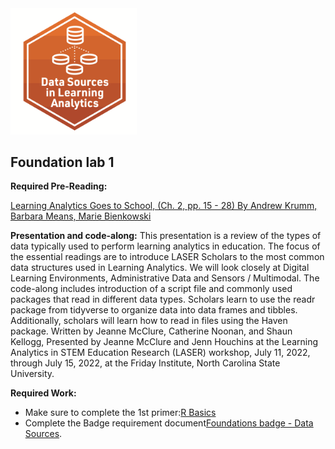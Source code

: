 <img src="img/sources_badge.png" width="40%"/>

## Foundation lab 1

**Required Pre-Reading:**

[Learning Analytics Goes to School, (Ch. 2, pp. 15 - 28) By Andrew Krumm, Barbara Means, Marie Bienkowski](https://github.com/laser-institute/essential-readings/blob/main/foundation_labs/foundlab_1/krumm_2018.pdf)


**Presentation and code-along:**
This presentation is a review of the types of data typically used to perform learning analytics in education. The focus of the essential readings are to introduce LASER Scholars to the most common data structures used in Learning Analytics. We will look closely at Digital Learning Environments, Administrative Data and Sensors / Multimodal. 
The code-along includes introduction of a script file and commonly used packages that read in different data types. Scholars learn to use the readr package from tidyverse to organize data into data frames and tibbles. Additionally, scholars will learn how to read in files using the Haven package.  Written by Jeanne McClure, Catherine Noonan, and Shaun Kellogg, Presented by Jeanne McClure and Jenn Houchins at the Learning Analytics in STEM Education Research (LASER) workshop, July 11, 2022, through July 15, 2022, at the Friday Institute, North Carolina State University.


**Required Work:**
  + Make sure to complete the 1st primer:[R Basics](https://rstudio.cloud/learn/primers/1.2)
  + Complete the Badge requirement document[Foundations badge - Data Sources](https://github.com/laser-institute/foundational-skills/tree/master/foundation_lab_1/lab1_badge).
